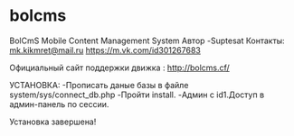 # bolcms
BolCmS Mobile Content Management System
Автор -Suptesat
Контакты:
mk.kikmret@mail.ru
https://m.vk.com/id301267683

Официальный сайт поддержки движка  :
http://bolcms.cf/


УСТАНОВКА:
-Прописать даные базы в файле system/sys/connect_db.php 
-Пройти install.
-Админ с id1.Доступ в админ-панель по сессии.

Установка завершена!
